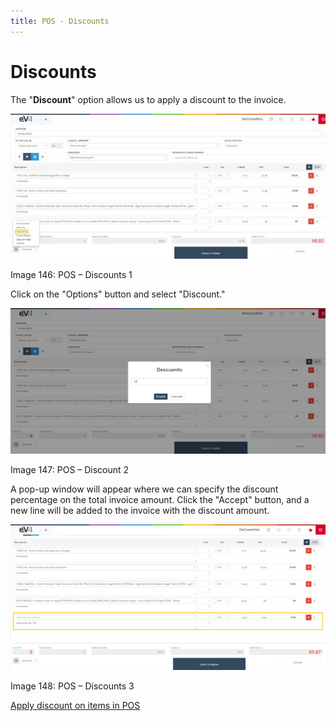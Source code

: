 ```yaml
---
title: POS - Discounts
---
```


# Discounts

The "**Discount**" option allows us to apply a discount to the invoice.

![Image01](../../../../assets/primerafactura/ximage150.jpg)

Image 146: POS – Discounts 1

Click on the "Options" button and select "Discount."

![Image02](../../../../assets/primerafactura/ximage151.png)

Image 147: POS – Discount 2

A pop-up window will appear where we can specify the discount percentage on the total invoice amount. Click the "Accept" button, and a new line will be added to the invoice with the discount amount.

![Image03](../../../../assets/primerafactura/ximage152.png)

Image 148: POS – Discounts 3

[Apply discount on items in POS](https://www.loom.com/share/def3ff89853f43bb92a761265fa1a444?sid=b87599a2-9d55-4516-b970-1b1caedafde5)
